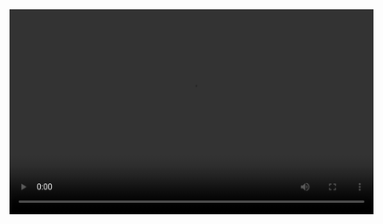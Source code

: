 <video width="640" height="360" controls loop>
  <source src="[path/to/your/video.mp4](https://drive.google.com/file/d/1HHzqNj0QbZp5b0hC52UITrTdZITntxK1/view?usp=sharing)" type="video/mp4">
  Your browser does not support the video tag.
</video>
